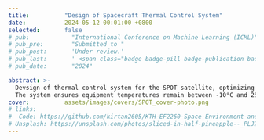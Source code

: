 ```yaml
---
title:          "Design of Spacecraft Thermal Control System"
date:           2024-05-12 00:01:00 +0800
selected:       false
# pub:            "International Conference on Machine Learning (ICML)"
# pub_pre:        "Submitted to "
# pub_post:       'Under review.'
# pub_last:       ' <span class="badge badge-pill badge-publication badge-success">Spotlight</span>'
# pub_date:       "2024"

abstract: >-
  Devsign of thermal control system for the SPOT satellite, optimizing radiator sizing for thermal rejection and heater power for 60-70% duty cycles. 
  The system ensures equipment temperatures remain between -10°C and 25°C under extreme space conditions, based on satellite life and orbit analysis.
cover:          assets/images/covers/SPOT_cover-photo.png
# links:
#  Code: https://github.com/kirtan2605/KTH-EF2260-Space-Environment-and-Spacecraft-Engineering
# Unsplash: https://unsplash.com/photos/sliced-in-half-pineapple--_PLJZmHZzk
---
```

